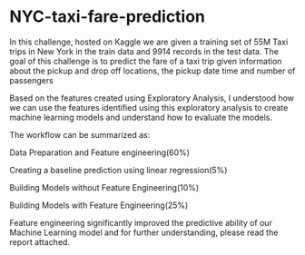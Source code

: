 # NYC-taxi-fare-prediction

In this challenge, hosted on Kaggle we are given a training set of 55M Taxi trips in New York in the train data and 9914 records in the test data. The goal of this challenge is to predict the fare of a taxi trip given information about the pickup and drop off locations, the pickup date time and number of passengers

Based on the features created using Exploratory Analysis, I understood how we can use the features identified using this exploratory analysis to create machine learning models and understand how to evaluate the models.

The workflow can be summarized as:

  Data Preparation and Feature engineering(60%)
  
  Creating a baseline prediction using linear regression(5%)
  
  Building Models without Feature Engineering(10%)
  
  Building Models with Feature Engineering(25%)
 
 Feature engineering significantly improved the predictive ability of our Machine Learning model and for further understanding, please read the report attached.
